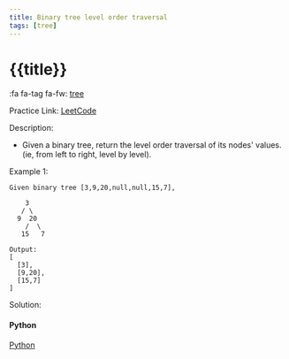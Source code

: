 ```yaml
---
title: Binary tree level order traversal
tags: [tree]
---
```


# {{title}}

:fa fa-tag fa-fw: [tree]({{tagspath}}/tree)

Practice Link: [LeetCode](https://leetcode.com/problems/same-tree/)

Description:

- Given a binary tree, return the level order traversal of its nodes' values. (ie, from left to right, level by level).

Example 1:

```text
Given binary tree [3,9,20,null,null,15,7],

    3
   / \
  9  20
    /  \
   15   7

Output:
[
  [3],
  [9,20],
  [15,7]
]
```

Solution:

<!-- tabs:start -->
#### **Python**

[Python](../../pycode/tree/binary-tree-level-order-traversal.py ':include :type=code')
<!-- tabs:end -->
